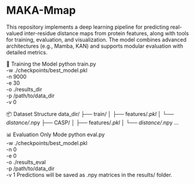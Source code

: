 # MAKA-Mmap
This repository implements a deep learning pipeline for predicting real-valued inter-residue distance maps from protein features, along with tools for training, evaluation, and visualization. The model combines advanced architectures (e.g., Mamba, KAN) and supports modular evaluation with detailed metrics.

🚀 Training the Model
python train.py \
  -w ./checkpoints/best_model.pkl \
  -n 9000 \
  -e 30 \
  -o ./results_dir \
  -p /path/to/data_dir \
  -v 0

📦 Dataset Structure
data_dir/
├── train/
│   ├── features/*.pkl
│   └── distance/*.npy
├── CASP/
│   ├── features/*.pkl
│   └── distance/*.npy
...

📊 Evaluation Only Mode
python eval.py \
  -w ./checkpoints/best_model.pkl \
  -n 0 \
  -e 0 \
  -o ./results_eval \
  -p /path/to/data_dir \
  -v 1
Predictions will be saved as .npy matrices in the results/ folder.
